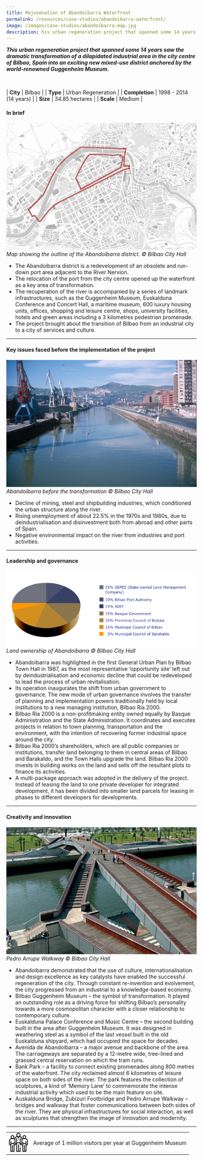 ```yaml
---
title: Rejuvenation of Abandoibarra Waterfront
permalink: /resources/case-studies/abandoibarra-waterfront/
image: /images/case-studies/abandoibarra-map.jpg
description: his urban regeneration project that spanned some 14 years saw the dramatic transformation of a dilapidated industrial area in the city centre of Bilbao, Spain into an exciting new mixed-use district anchored by the world-renowned Guggenheim Museum. 
---
```


***This urban regeneration project that spanned some 14 years saw the dramatic transformation of a dilapidated industrial area in the city centre of Bilbao, Spain into an exciting new mixed-use district anchored by the world-renowned Guggenheim Museum.*** 

<br>

| **City** | Bilbao |
| **Type** | Urban Regeneration |
| **Completion** | 1998 - 2014 (14 years) |
| **Size** | 34.85 hectares |
| **Scale** | Medium |

#### **In brief**

![Abandoibarra Map](/images/case-studies/abandoibarra-map.jpg/)*Map showing the outline of the Abandoibarra district. © Bilbao City Hall*

- The Abandoibarra district is a redevelopment of an obsolete and run-down port area adjacent to the River Nervion.
- The relocation of the port from the city centre opened up the waterfront as a key area of transformation.
- The recuperation of the river is accompanied by a series of landmark infrastructures, such as the Guggenheim Museum, Euskalduna Conference and Concert Hall, a maritime museum, 600 luxury housing units, offices, shopping and leisure centre, shops, university facilities, hotels and green areas including a 3 kilometres pedestrian promenade.
- The project brought about the transition of Bilbao from an industrial city to a city of services and culture.

---

#### **Key issues faced before the implementation of the project**

![Abandoibarra before the transformation](/images/case-studies/abandoibarra-before.jpg/)*Abandoibarra before the transformation © Bilbao City Hall*

- Decline of mining, steel and shipbuilding industries, which conditioned the urban structure along the river.
- Rising unemployment of about 22.5% in the 1970s and 1980s, due to deindustrialisation and disinvestment both from abroad and other parts of Spain.
- Negative environmental impact on the river from industries and port activities.

---

#### **Leadership and governance**

![Land ownership of Abandoibarra](/images/case-studies/abandoibarra-land-ownership.png/)*Land ownership of Abandoibarra © Bilbao City Hall*

- Abandoibarra was highlighted in the first General Urban Plan by Bilbao Town Hall in 1987, as the most representative ‘opportunity site’ left out by deindustrialisation and economic decline that could be redeveloped to lead the process of urban revitalisation.
- Its operation inaugurates the shift from urban government to governance. The new mode of urban governance involves the transfer of planning and implementation powers traditionally held by local institutions to a new managing institution, Bilbao Ria 2000.
- Bilbao Ria 2000 is a non-profitmaking entity owned equally by Basque Administration and the State Administration. It coordinates and executes projects in relation to town planning, transportation and the environment, with the intention of recovering former industrial space around the city.
- Bilbao Ria 2000’s shareholders, which are all public companies or institutions, transfer land belonging to them in central areas of Bilbao and Barakaldo, and the Town Halls upgrade the land. Bilbao Ria 2000 invests in building works on the land and sells off the resultant plots to finance its activities.
- A multi-package approach was adopted in the delivery of the project. Instead of leasing the land to one private developer for integrated development, it has been divided into smaller land parcels for leasing in phases to different developers for developments.

---

#### **Creativity and innovation**

![Pedro Arrupe Walkway](/images/case-studies/pedro-arrupe-walkway.jpg/)*Pedro Arrupe Walkway © Bilbao City Hall*

- Abandoibarra demonstrated that the use of culture, internationalisation and design excellence as key catalysts have enabled the successful regeneration of the city. Through constant re-invention and evolvement, the city progressed from an industrial to a knowledge-based economy.
- Bilbao Guggenheim Museum – the symbol of transformation. It played an outstanding role as a driving force for shifting Bilbao’s personality towards a more cosmopolitan character with a closer relationship to contemporary culture.
- Euskalduna Palace Conference and Music Centre – the second building built in the area after Guggenheim Museum. It was designed in weathering steel as a symbol of the last vessel built in the old Euskalduna shipyard, which had occupied the space for decades.
- Avenida de Abandoibarra – a major avenue and backbone of the area. The carriageways are separated by a 12-metre wide, tree-lined and grassed central reservation on which the tram runs.
- Bank Park – a facility to connect existing promenades along 800 metres of the waterfront. The city reclaimed almost 6 kilometres of leisure space on both sides of the river. The park features the collection of sculptures, a kind of ‘Memory Lane’ to commemorate the intense industrial activity which used to be the main feature on site.
- Auskalduna Bridge, Zubizuri Footbridge and Pedro Arrupe Walkway – bridges and walkway that foster communications between both sides of the river. They are physical infrastructures for social interaction, as well as sculptures that strengthen the image of innovation and modernity.

---

<table style="width: 100%;" border="0" cellpadding="10">
<tbody>
<tr>
<td style="width: 50px;"><img src="images/case-studies/icon-people.png" alt="Icon People" /></td>
<td>Average of 1 million visitors per year at Guggenheim Museum</td>
</tr>
</tbody>
</table>

